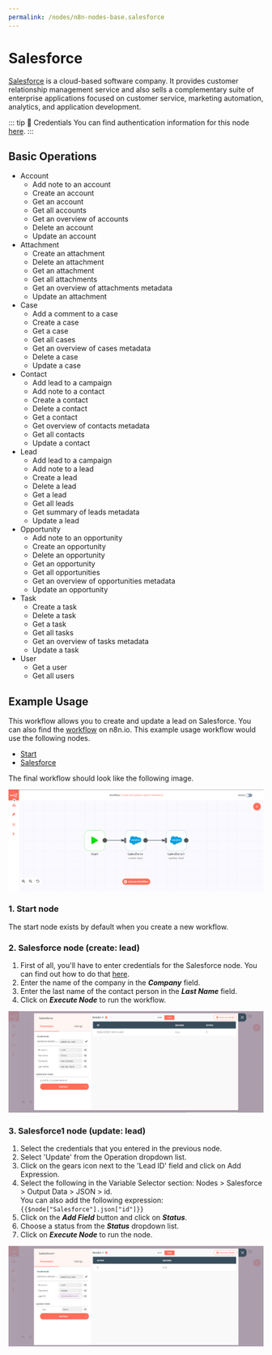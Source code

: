 ```yaml
---
permalink: /nodes/n8n-nodes-base.salesforce
---
```


# Salesforce

[Salesforce](https://www.salesforce.com/) is a cloud-based software company. It provides customer relationship management service and also sells a complementary suite of enterprise applications focused on customer service, marketing automation, analytics, and application development.

::: tip 🔑 Credentials
You can find authentication information for this node [here](../../../credentials/Salesforce/README.md).
:::

## Basic Operations

- Account
    - Add note to an account
    - Create an account
    - Get an account
    - Get all accounts
    - Get an overview of accounts
    - Delete an account
    - Update an account
- Attachment
    - Create an attachment
    - Delete an attachment
    - Get an attachment
    - Get all attachments
    - Get an overview of attachments metadata
    - Update an attachment
- Case
    - Add a comment to a case
    - Create a case
    - Get a case
    - Get all cases
    - Get an overview of cases metadata
    - Delete a case
    - Update a case
- Contact
    - Add lead to a campaign
    - Add note to a contact
    - Create a contact
    - Delete a contact
    - Get a contact
    - Get overview of contacts metadata
    - Get all contacts
    - Update a contact
- Lead
    - Add lead to a campaign
    - Add note to a lead
    - Create a lead
    - Delete a lead
    - Get a lead
    - Get all leads
    - Get summary of leads metadata
    - Update a lead
- Opportunity
    - Add note to an opportunity
    - Create an opportunity
    - Delete an opportunity
    - Get an opportunity
    - Get all opportunities
    - Get an overview of opportunities metadata
    - Update an opportunity
- Task
    - Create a task
    - Delete a task
    - Get a task
    - Get all tasks
    - Get an overview of tasks metadata
    - Update a task
- User
    - Get a user
    - Get all users


## Example Usage

This workflow allows you to create and update a lead on Salesforce. You can also find the [workflow](https://n8n.io/workflows/664) on n8n.io. This example usage workflow would use the following nodes.
- [Start](../../core-nodes/Start/README.md)
- [Salesforce]()

The final workflow should look like the following image.

![A workflow with the Salesforce node](./workflow.png)

### 1. Start node

The start node exists by default when you create a new workflow.

### 2. Salesforce node (create: lead)

1. First of all, you'll have to enter credentials for the Salesforce node. You can find out how to do that [here](../../../credentials/Salesforce/README.md).
2. Enter the name of the company in the ***Company*** field.
3. Enter the last name of the contact person in the ***Last Name*** field.
4. Click on ***Execute Node*** to run the workflow.

![A workflow with the Salesforce node](./Salesforce_node.png)

### 3. Salesforce1 node (update: lead)

1. Select the credentials that you entered in the previous node.
2. Select 'Update' from the Operation dropdown list.
3. Click on the gears icon next to the 'Lead ID' field and click on Add Expression.
4. Select the following in the Variable Selector section: Nodes > Salesforce > Output Data > JSON > id.  
You can also add the following expression: `{{$node["Salesforce"].json["id"]}}`
5. Click on the ***Add Field*** button and click on ***Status***.
6. Choose a status from the ***Status*** dropdown list.
7. Click on ***Execute Node*** to run the node.

![A workflow with the Salesforce node](./Salesforce1_node.png)